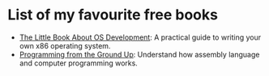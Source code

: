 # List of my favourite free books

- [The Little Book About OS Development](http://feederio.com/book/37/the-little-book-about-os-development): A practical guide to writing your own x86 operating system.
- [Programming from the Ground Up](http://feederio.com/book/35/programming-from-the-ground-up): Understand how assembly language and computer programming works.
